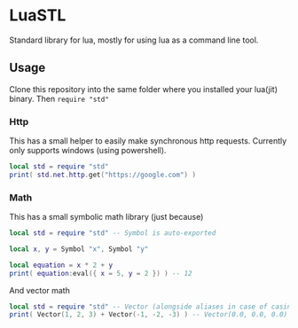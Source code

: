 # LuaSTL

Standard library for lua, mostly for using lua as a command line tool.

## Usage

Clone this repository into the same folder where you installed your lua(jit) binary.
Then `require "std"`

### Http

This has a small helper to easily make synchronous http requests.
Currently only supports windows (using powershell).

```lua
local std = require "std"
print( std.net.http.get("https://google.com") )
```

### Math

This has a small symbolic math library (just because)

```lua
local std = require "std" -- Symbol is auto-exported

local x, y = Symbol "x", Symbol "y"

local equation = x * 2 + y
print( equation:eval({ x = 5, y = 2 }) ) -- 12
```

And vector math

```lua
local std = require "std" -- Vector (alongside aliases in case of casing/typo errors are exposed with the stl)
print( Vector(1, 2, 3) + Vector(-1, -2, -3) ) -- Vector(0.0, 0.0, 0.0)
```